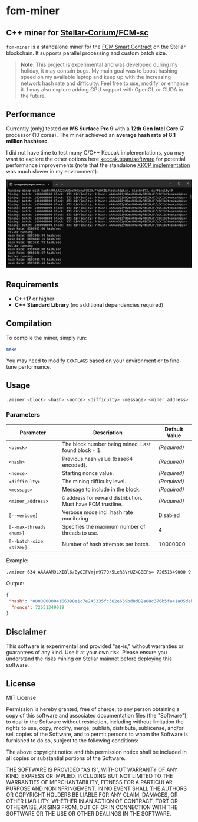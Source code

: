 # fcm-miner

## C++ miner for [Stellar-Corium/FCM-sc](https://github.com/Stellar-Corium/FCM-sc)

`fcm-miner` is a standalone miner for the [FCM Smart Contract](https://github.com/Stellar-Corium/FCM-sc) on the Stellar blockchain. It supports parallel processing and custom batch size.

> **Note**: This project is experimental and was developed during my holiday, it may contain bugs. My main goal was to boost hashing speed on my available laptop and keep up with the increasing network hash rate and difficulty. Feel free to use, modify, or enhance it. I may also explore adding GPU support with OpenCL or CUDA in the future.

## Performance

Currently (only) tested on **MS Surface Pro 9** with a **12th Gen Intel Core i7** processor (10 cores). The miner achieved an **average hash rate of 8.1 million hash/sec**.

I did not have time to test many C/C++ Keccak implementations, you may want to explore the other options here [keccak.team/software](https://keccak.team/software.html) for potential performance improvements (note that the standalone [XKCP implementation](https://github.com/XKCP/XKCP/blob/master/Standalone/CompactFIPS202/C/Keccak-more-compact.c) was much slower in my environment).


![screen](https://github.com/FredericRezeau/fcm-miner/blob/main/miner%2010_30_2024.png)

## Requirements

- **C++17** or higher
- **C++ Standard Library** (no additional dependencies required)

## Compilation

To compile the miner, simply run:

```bash
make
```
You may need to modify `CXXFLAGS` based on your environment or to fine-tune performance.

## Usage

```bash
./miner <block> <hash> <nonce> <difficulty> <message> <miner_address> [--verbose] [--max-threads <num> (default 4)] [--batch-size <size> (default 10000000)]
```

### Parameters

| Parameter              | Description                                                    | Default Value     |
|------------------------|----------------------------------------------------------------|-------------------|
| `<block>`              | The block number being mined. Last found block + 1.            | _(Required)_      |
| `<hash>`               | Previous hash value (base64 encoded).                                  | _(Required)_      |
| `<nonce>`              | Starting nonce value.                                          | _(Required)_      |
| `<difficulty>`         | The mining difficulty level.                                   | _(Required)_      |
| `<message>`            | Message to include in the block.                               | _(Required)_      |
| `<miner_address>`      | `G` address for reward distribution. Must have FCM trustline.  | _(Required)_      |
| `[--verbose]`            | Verbose mode incl. hash rate monitoring                      | Disabled          |
| `[--max-threads <num>]`  | Specifies the maximum number of threads to use.              | 4                 |
| `[--batch-size <size>]`  | Number of hash attempts per batch.                           | 10000000          |

Example:
```bash
./miner 634 AAAAAM9LXIBl6/ByQIFVmjn977O/5LeR8VrUZ4GEEFs= 72651349000 9 HI GCWS2AKJCZ6U4YTTSXPHSYMR5EWXSKKVZSRV22NROAI7YRFJUZMBB3FN --max-threads 10 --batch-size 20000000 --verbose
```

Output:
```json
{
 "hash": "0000000004166398a1c7e245335fc382e639bd8d82a08c376b5fa41a05dab522",
  "nonce": 72651349019
}
```

## Disclaimer

This software is experimental and provided "as-is," without warranties or guarantees of any kind. Use it at your own risk. Please ensure you understand the risks mining on Stellar mainnet before deploying this software.

## License

MIT License

Permission is hereby granted, free of charge, to any person obtaining a copy of this software and associated documentation files (the "Software"), to deal in the Software without restriction, including without limitation the rights to use, copy, modify, merge, publish, distribute, sublicense, and/or sell copies of the Software, and to permit persons to whom the Software is furnished to do so, subject to the following conditions:

The above copyright notice and this permission notice shall be included in all copies or substantial portions of the Software.

THE SOFTWARE IS PROVIDED "AS IS", WITHOUT WARRANTY OF ANY KIND, EXPRESS OR IMPLIED, INCLUDING BUT NOT LIMITED TO THE WARRANTIES OF MERCHANTABILITY, FITNESS FOR A PARTICULAR PURPOSE AND NONINFRINGEMENT. IN NO EVENT SHALL THE AUTHORS OR COPYRIGHT HOLDERS BE LIABLE FOR ANY CLAIM, DAMAGES, OR OTHER LIABILITY, WHETHER IN AN ACTION OF CONTRACT, TORT OR OTHERWISE, ARISING FROM, OUT OF OR IN CONNECTION WITH THE SOFTWARE OR THE USE OR OTHER DEALINGS IN THE SOFTWARE.





